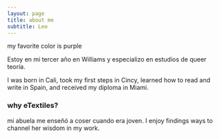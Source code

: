 ```yaml
---
layout: page
title: about me
subtitle: Leo
---
```


my favorite color is purple

Estoy en mi tercer año en Williams y especializo en estudios de queer teoría.

I was born in Cali, took my first steps in Cincy, learned how to read and write in Spain, and received my diploma in Miami.

### why eTextiles?

mi abuela me enseñó a coser cuando era joven. I enjoy findings ways to channel her wisdom in my work.
